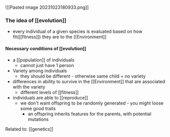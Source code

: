 ![[Pasted image 20231023180933.png]]
### The idea of [[evolution]]
- every individual of a given species is evaluated based on how fit([[fitness]]) they are to the [[Environment]]
#### Necessary conditions of [[evolution]]
- a [[population]] of individuals
	-  cannot just have 1 person
- Variety among individuals
	- they should be different - otherwise same child = no variety
- differences in ability to survive in the [[Environment]] that are associated with the variety
	- different levels of [[fitness]]
- individuals are able to [[reproduce]]
	- we don't want offspring to be randomly generated - you might loose some good traits
		- an offspring inherits features for the parents, with potential mutations

Related to: [[genetics]]
